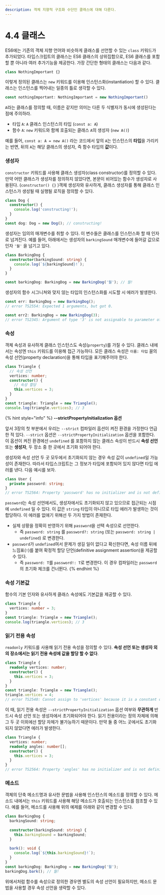 ```yaml
---
description: 객체 지향적 구조화 수단인 클래스에 대해 다룬다.
---
```


# 4.4 클래스

ES6에는 기존의 객체 지향 언어와 비슷하게 클래스를 선언할 수 있는 `class` 키워드가 추가되었다. 타입스크립트의 클래스는 ES6 클래스의 상위집합으로, ES6 클래스를 포함할 뿐 아니라 여러 추가기능을 제공한다. 가장 간단한 형태의 클래스는 다음과 같다.

```typescript
class NothingImportant {}
```

이렇게 정의된 클래스는 `new` 키워드를 이용해 인스턴스화\(instantiation\) 할 수 있다. 클래스는 인스턴스를 찍어내는 일종의 틀로 생각할 수 있다.

```typescript
const nothingImportant: NothingImportant = new NothingImportant()
```

`A`라는 클래스를 정의할 때, 이름은 같지만 의미는 다른 두 식별자가 동시에 생성된다는 점에 주의하라.

* 타입 `A`: `A` 클래스 인스턴스의 타입 \(`const a: A`\)
* 함수 `A`: `new` 키워드와 함께 호출되는 클래스 `A`의 생성자 \(`new A()`\)

예를 들어, `const a: A = new A()` 라는 코드에서 앞의 `A`는 인스턴스의 **타입**을 가리키는 반면, 뒤의 `A`는 해당 클래스의 생성자, 즉 함수 타입의 **값**이다.

### **생성자**

`constructor` 키워드를 사용해 클래스 생성자\(class constructor\)를 정의할 수 있다. 만약 어떤 클래스가 생성자를 정의하지 않았다면, 본문이 비어있는 함수가 생성자로 사용된다. \(`constructor() {}` \)객체 생성자와 유사하게, 클래스 생성자를 통해 클래스 인스턴스가 생성될 때 실행될 로직을 정의할 수 있다.

```typescript
class Dog {
  constructor() {
    console.log('constructing!');
  }
}
const dog: Dog = new Dog(); // constructing!
```

생성자는 임의의 매개변수를 취할 수 있다. 이 변수들은 클래스를 인스턴스화 할 때 인자로 넘겨진다. 예를 들어, 아래에서는 생성자의 `barkingSound` 매개변수에 들어갈 값으로 인자 `'월'` 을 넘기고 있다.

```typescript
class BarkingDog {
  constructor(barkingSound: string) {
    console.log(`${barkingSound}!`);
  }
}

const barkingDog: BarkingDog = new BarkingDog('월'); // 월!
```

생성자의 함수 시그니쳐와 맞지 않는 타입의 인스턴스화를 시도할 시 에러가 발생한다.

```typescript
const err: BarkingDog = new BarkingDog(); 
// error TS2554: Expected 1 arguments, but got 0.

const err2: BarkingDog = new BarkingDog(3); 
// error TS2345: Argument of type '3' is not assignable to parameter of type 'string'.
```

### **속성**

객체 속성과 유사하게 클래스 인스턴스도 속성\(`property`\)를 가질 수 있다. 클래스 내에서는 속성엔 `this` 키워드를 이용해 접근 가능하다. 모든 클래스 속성은 `이름: 타입` 꼴의 속성 선언\(property declaration\)을 통해 타입을 표기해주어야 한다.

```typescript
class Triangle {
  // 속성 선언
  vertices: number;
  constructor() {
    // 속성 할당
    this.vertices = 3;
  }
}
const triangle: Triangle = new Triangle();
console.log(triangle.vertices); // 3
```

{% hint style="info" %}
**--strictPropertyInitialization 옵션**

앞서 3장의 첫 부분에서 우리는 `--strict` 컴파일러 옵션이 켜진 환경을 가정한다 언급한 적 있다. `--strict` 옵션은 `--strictPropertyInitialization` 옵션을 포함한다. 이 옵션이 켜진 환경에선 `undefined` 를 포함하지 않는 클래스 속성이 반드시 **속성 선언** 또는 **생성자**, 두 장소 중 한 곳에서 초기화 되어야 한다. 

생성자와 속성 선언 두 곳 모두에서 초기화되지 않는 경우 속성 값이 `undefined`일 가능성이 존재한다. 따라서 타입스크립트는 그 정보가 타입에 포함되어 있지 않다면 타입 에러를 낸다. 다음 예시를 보자.

```typescript
class User {
  private password: string;
}
// error TS2564: Property 'password' has no initializer and is not definitely assigned in the constructor.
```

`password`는 속성 선언에서도, 생성자에서도 초기화되지 않고 있으므로 접근되는 시점에 `undefined` 일 수 있다. 이 값은 `string` 타입이 아니므로 타입 에러가 발생하는 것이 합당하다. 이 에러를 없애기 위해선 두 가지 방법이 존재한다.

* 실제 상황을 정확히 반영하기 위해 `password`을 선택 속성으로 선언한다.
  * 즉 `password: string` 를 `password?: string` \(또는 `password: string | undefined`\) 로 변경한다.
* `password`가 `undefined`여서 문제가 생길 일이 없다고 확신한다면, 속성 이름 뒤에 느낌표\(`!`\)를 붙여 확정적 할당 단언\(definitive assignment assertion\)을 제공할 수 있다.
  * 즉 `password: T`를 `password!: T`로 변경한다. 이 경우 컴파일러는 `password`의 초기화 체크를 건너뛴다.
{% endhint %}

### **속성 기본값**

함수의 기본 인자와 유사하게 클래스 속성에도 기본값을 제공할 수 있다.

```typescript
class Triangle {
  vertices: number = 3;
}
const triangle: Triangle = new Triangle();
console.log(triangle.vertices); // 3
```

### **읽기 전용 속성**

`readonly` 키워드를 사용해 읽기 전용 속성을 정의할 수 있다. **속성 선언 또는 생성자 외의 장소에서는 읽기 전용 속성에 값을 할당 할 수 없다**.

```typescript
class Triangle {
  readonly vertices: number;
  constructor() {
    this.vertices = 3;
  }
}
const triangle: Triangle = new Triangle();
triangle.vertices = 4;
// error TS2540: Cannot assign to 'vertices' because it is a constant or a read-only property.
```

이 때, 읽기 전용 속성은 `--strictPropertyInitialization` 옵션 여부와 **무관하게** 반드시 속성 선언 또는 생성자에서 초기화되어야 한다. 읽기 전용이라는 정의 자체에 의해 그 두 곳 이외에선 할당 자체가 불가능하기 때문이다. 만약 둘 중 어느 곳에서도 초기화 되지 않았다면 에러가 발생한다.

```typescript
class Triangle {
  vertices: number;
  readonly angles: number[];
  constructor() {
    this.vertices = 3;
  }
}
// error TS2564: Property 'angles' has no initializer and is not definitely assigned in the constructor.
```

### **메소드**

객체의 단축 메소드명과 유사한 문법을 사용해 인스턴스의 메소드를 정의할 수 있다. 메소드 내에서는 `this` 키워드를 사용해 해당 메소드가 호출되는 인스턴스를 참조할 수 있다. 예를 들어, 메소드를 사용해 위의 예제를 아래와 같이 변경할 수 있다.

```typescript
class BarkingDog {
  barkingSound: string;
  
  constructor(barkingSound: string) {
    this.barkingSound = barkingSound;
  }
  
  bark(): void {
    console.log(`${this.barkingSound}!`);
  }
}
const barkingDog: BarkingDog = new BarkingDog('월');
barkingDog.bark(); // 월!
```

위에서처럼 함수를 속성으로 정의한 경우엔 별도의 속성 선언이 필요하지만, 메소드 문법을 사용할 경우 속성 선언을 생략할 수 있다.

